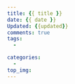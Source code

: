 ```yaml
---
title: {{ title }}
date: {{ date }}
Updated: {{updated}}
comments: true
tags: 
  - 

categories:  
  - 
top_img: 
---
```

